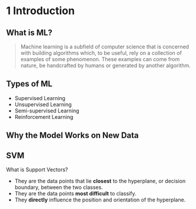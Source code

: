 # 1 Introduction

## What is ML?

> Machine learning is a subfield of computer science that is concerned with building algorithms which, to be useful, rely on a collection of examples of some phenomenon. These examples can come from nature, be handcrafted by humans or generated by another algorithm.

## Types of ML

- Supervised Learning
- Unsupervised Learning
- Semi-supervised Learning
- Reinforcement Learning

## Why the Model Works on New Data


## SVM

What is Support Vectors?

- They are the data points that lie **closest** to the hyperplane, or decision boundary, between the two classes.
- They are the data points **most difficult** to classify.
- They **directly** influence the position and orientation of the hyperplane.

